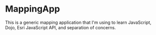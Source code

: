 MappingApp
==========

This is a generic mapping application that I'm using to learn JavaScript, Dojo, Esri JavaScript API, and separation of concerns.
